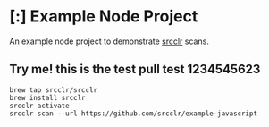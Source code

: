 # [:] Example Node Project

An example node project to demonstrate [srcclr](https://www.srcclr.com) scans.


## Try me! this is the test pull test 1234545623


```
brew tap srcclr/srcclr
brew install srcclr
srcclr activate
srcclr scan --url https://github.com/srcclr/example-javascript
```
